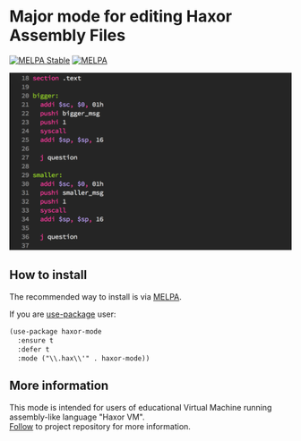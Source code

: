 # Major mode for editing Haxor Assembly Files
[![MELPA Stable](https://stable.melpa.org/packages/haxor-mode-badge.svg)](https://stable.melpa.org/#/haxor-mode)
[![MELPA](https://melpa.org/packages/haxor-mode-badge.svg)](https://melpa.org/#/haxor-mode)

![Screenshot](haxor.png "")

## How to install
The recommended way to install is via [MELPA](https://github.com/milkypostman/melpa#usage).

If you are [use-package](http://stable.melpa.org/#/use-package) user:
```
(use-package haxor-mode
  :ensure t
  :defer t
  :mode ("\\.hax\\'" . haxor-mode))
```

## More information
This mode is intended for users of educational Virtual Machine running assembly-like language "Haxor VM".  
[Follow](https://github.com/krzysztof-magosa/haxor) to project repository for more information.
